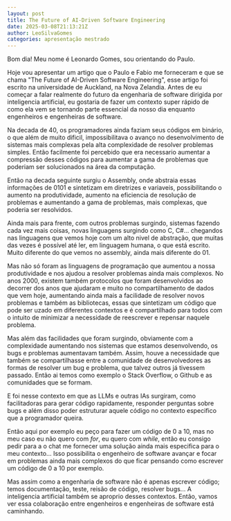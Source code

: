 ```yaml
---
layout: post
title: The Future of AI-Driven Software Engineering
date: 2025-03-08T21:13:21Z
author: LeoSilvaGomes
categories: apresentação mestrado
---
```


Bom dia!
Meu nome é Leonardo Gomes, sou orientando do Paulo. 

Hoje vou apresentar um artigo que o Paulo e Fabio me forneceram e que se chama "The Future of AI-Driven Software Engineering", esse artigo foi escrito na universidade de Auckland, na Nova Zelandia.
Antes de eu começar a falar realmente do futuro da engenharia de software dirigida por inteligencia artificial, eu gostaria de fazer um contexto super rápido de como ela vem se tornando parte essencial da nosso dia enquanto engenheiros e engenheiras de software.

Na decada de 40, os programadores ainda faziam seus códigos em binário, o que além de muito dificil, impossibilitava o avanço no desenvolvimento de sistemas mais complexas pela alta complexidade de resolver problemas simples. Então facilmente foi percebido que era necessario aumentar a compressão desses códigos para aumentar a gama de problemas que poderiam ser solucionados na área da computação.

Então na decada seguinte surgiu o Assembly, onde abstraia essas informações de 0101 e sintetizam em diretrizes e variaveis, possibilitando o aumento na produtividade, aumento na eficiencia de resolução de problemas e aumentando a gama de problemas, mais complexas, que poderia ser resolvidos.

Ainda mais para frente, com outros problemas surgindo, sistemas fazendo cada vez mais coisas, novas linguagens surgindo como C, C#... chegandos nas linguagens que vemos hoje com um alto nivel de abstração, que muitas das vezes é possível até ler, em linguagem humana, o que está escrito. Muito diferente do que vemos no assembly, ainda mais diferente do 01.

Mas não só foram as linguagens de programação que aumentou a nossa produtividade e nos ajudou a resolver problemas ainda mais complexos. No anos 2000, existem também protocolos que foram desenvolvidos ao decorrer dos anos que ajudaram e muito no compartilhamento de dados que vem hoje, aumentando ainda mais a facilidade de resolver novos problemas e também as bibliotecas, essas que sintetizam um código que pode ser uzado em diferentes contextos e é compartilhado para todos com o intuito de minimizar a necessidade de reescrever e repensar naquele problema.

Mas além das facilidades que foram surgindo, obviamente com a complexidade aumentando nos sistemas que estamos desenvolvendo, os bugs e problemas aumentavam também. Assim, houve a necessidade que também se compartilhasse entre a comunidade de desenvolvedores as formas de resolver um bug e problema, que talvez outros já tivessem passado. Então ai temos como exemplo o Stack Overflow, o Github e as comunidades que se formam.

E foi nesse contexto em que as LLMs e outras IAs surgiram, como facilitadoras para gerar código rapidamente, responder perguntas sobre bugs e além disso poder estruturar aquele código no contexto especifico que a programador queira.

Então aqui por exemplo eu peço para fazer um código de 0 a 10, mas no meu caso eu não quero com _for_, eu quero com _while_, então eu consigo pedir para a o chat me fornecer uma solução ainda mais especifica para o meu contexto... Isso possibilita o engenheiro de software avançar e focar em problemas ainda mais complexos do que ficar pensando como escrever um código de 0 a 10 por exemplo. 

Mas assim como a engenharia de software não é apenas escrever código; temos documentação, teste, reisão de código, resolver bugs... A inteligencia artificial também se aproprio desses contextos. Então, vamos ver essa colaboração entre engenheiros e engenheiras de software está caminhando.
